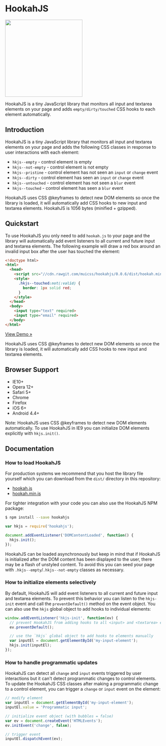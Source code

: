 # HookahJS

<img src="https://www.muicss.com/static/images/hookahjs.svg?1" width="250px">

HookahJS is a tiny JavaScript library that monitors all input and textarea elements on your page and adds `empty/dirty/touched` CSS hooks to each element automatically.

## Introduction

HookahJS is a tiny JavaScript library that monitors all input and textarea elements on your page and adds the following CSS classes in response to user interactions with each element:

  * `hkjs--empty` - control element is empty
  * `hkjs--not-empty` - control element is not empty
  * `hkjs--pristine` - control element has not seen an `input` or `change` event
  * `hkjs--dirty` - control element has seen an `input` or `change` event
  * `hkjs--untouched` - control element has not seen a `blur` event
  * `hkjs--touched` - control element has seen a `blur` event

HookahJS uses CSS @keyframes to detect new DOM elements so once the library is loaded, it will automatically add CSS hooks to new input and textarea elements. HookahJS is 1056 bytes (minified + gzipped).

## Quickstart

To use HookahJS you only need to add `hookah.js` to your page and the library will automatically add event listeners to all current and future input and textarea elements. The following example will draw a red box around an invalid input box after the user has touched the element:

```html
<!doctype html>
<html>
  <head>
    <script src="//cdn.rawgit.com/muicss/hookahjs/0.0.6/dist/hookah.min.js"></script>
    <style>
      .hkjs--touched:not(:valid) {
        border: 1px solid red;
      }
    </style>
  </head>
  <body>
    <input type="text" required>
    <input type="email" required>
  </body>
</html>
```

[View Demo &raquo;](https://jsfiddle.net/muicss/y4eat0hu/)

HookahJS uses CSS @keyframes to detect new DOM elements so once the library is loaded, it will automatically add CSS hooks to new input and textarea elements.

## Browser Support

 * IE10+
 * Opera 12+
 * Safari 5+
 * Chrome
 * Firefox
 * iOS 6+
 * Android 4.4+

Note: HookahJS uses CSS @keyframes to detect new DOM elements automatically. To use HookahJS in IE9 you can initialize DOM elements explicitly with `hkjs.init()`.

## Documentation

### How to load HookahJS

For production systems we recommend that you host the library file yourself which you can download from the `dist/` directory in this repository:

 * [hookah.js](https://cdn.rawgit.com/muicss/hookahjs/0.0.6/dist/hookah.js)
 * [hookah.min.js](https://cdn.rawgit.com/muicss/hookahjs/0.0.6/dist/hookah.min.js)

For tighter integration with your code you can also use the HookahJS NPM package: 

```bash
$ npm install --save hookahjs
```

```javascript
var hkjs = require('hookahjs');

document.addEventListener('DOMContentLoaded', function() {
  hkjs.init();
});
```

HookahJS can be loaded asynchronously but keep in mind that if HookahJS is initialized after the DOM content has been displayed to the user, there may be a flash of unstyled content. To avoid this you can seed your page with `.hkjs--empty`/`.hkjs--not-empty` classes as necessary.

### How to initialize elements selectively

By default, HookahJS will add event listeners to all current and future input and textarea elements. To prevent this behavior you can listen to the `hkjs-init` event and call the `preventDefault()` method on the event object. You can also use the `hkjs` global object to add hooks to individual elements:

```javascript
window.addEventListener('hkjs-init', function(ev) {
  // prevent HookahJS from adding hooks to all <input> and <textarea> elements
  ev.preventDefault();

  // use the `hkjs` global object to add hooks to elements manually
  var inputEl = document.getElementById('my-input-element');
  hkjs.init(inputEl);
});
```

### How to handle programmatic updates

HookahJS can detect all `change` and `input` events triggered by user interactions but it can't detect programmatic changes to control elements. To update the HookahJS CSS classes after making a programmatic change to a control element, you can trigger a `change` or `input` event on the element:

```javascript
// modify element
var inputEl = document.getElementById('my-input-element');
inputEl.value = 'Programmatic input';

// initialize event object (with bubbles = false)
var ev = document.createEvent('HTMLEvents');
ev.initEvent('change', false);

// trigger event
inputEl.dispatchEvent(ev);
```
